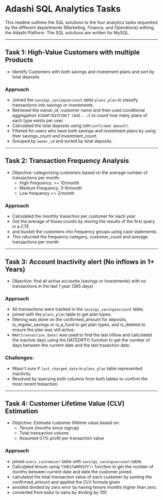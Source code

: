 # Adashi SQL Analytics Tasks 

This readme outlines the SQL solutions to the four analytics tasks requested by the different departments
(Marketing, Finance, and Operations) withing the Adashi Platform.
The SQL solutions are written for MySQL.

--- 
## Task 1: High-Value Customers with multiple Products
- Identify Customers with both savings and investment plans and sort by total deposits

### Approach
- Joined the `savings_savingsaccount` table  `plans_plan` to classify transactions into savings or investments.
- Retrieved the owner_id, customer name and then used conditional aggregation (`COUNT(DISTINCT CASE...)`) to count how many plans of each type exists per user.
- Calculated the total deposits using `SUM(confirmed amount)`.
- Filtered for users who have both savings and investment plans by using their savings_count and investment_count.
- Grouped by `owner_id` and sorted by total deposits.
--- 
## Task 2: Transaction Frequency Analysis
- Objective: categorizing customers based on the average number of transactions per month:
    - High Frequency: >= 10/month
    - Medium Frequency: 3-9/month
    - Low frequency <= 2/month

### Approach
- Calculated the monthly trasaction per customer for each year.
- Got the average of those counts by storing the results of the first query in a CTE
- and bucket the customers into frequency groups using case statements.
- This returned the frequency category, customer_count and average transactions per month

---

## Task 3: Account Inactivity alert (No inflows in 1+ Years)
- Objective: find all active accounts (savings or investments) with no transactions in the last 1 year (365 days)

### Approach
- All transactions were tracked in the `savings_savingsaccount` table.
- joined with the `plans_plan` table to get plan types.
- filtering was done on the confirmed_amount for deposits, is_regular_savings or is_a_fund to get plan types, and is_deleted to ensure the plan was still active.
- `MAX(transaction_date)` was used to find the last inflow and calculated the inactive days using the DATEDIFF() function to get the number of days between the current date and the last trasaction date.

### Challenges:
- Wasn't sure if `last_charged_date` in `plans_plan` table represented inactivity. 
- Resolved by querying both columns from both tables to confirm the most recent trasaction.

---


## Task 4: Customer Lifetime Value (CLV) Estimation
- Objective: Estimate customer lifetime value based on:
    - Tenure (months since signup)
    - Total transaction volume
    - Assumed 0.1% profit per transaction value

### Approach
- joined `users_customuser` table with `savings_savingsaccount` table.
- Calculated tenure using `TIMESTAMPDIFF()` function to get the number of months between current date and date the customer joined.
- calculated the total transaction value of each customer by suming the confirmed_amount and applied the CLV formula given
- avoided divided by zero error by having tenure months higher than zero.
- converted from kobo to naira by divding by 100

